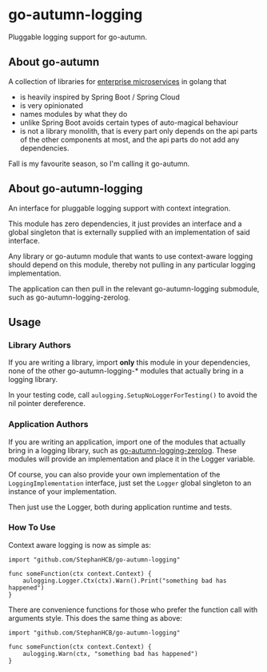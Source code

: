 # go-autumn-logging

Pluggable logging support for go-autumn.

## About go-autumn

A collection of libraries for [enterprise microservices](https://github.com/StephanHCB/go-mailer-service/blob/master/README.md) in golang that
- is heavily inspired by Spring Boot / Spring Cloud
- is very opinionated
- names modules by what they do
- unlike Spring Boot avoids certain types of auto-magical behaviour
- is not a library monolith, that is every part only depends on the api parts of the other components
  at most, and the api parts do not add any dependencies.  

Fall is my favourite season, so I'm calling it go-autumn.

## About go-autumn-logging

An interface for pluggable logging support with context integration.

This module has zero dependencies, it just provides an interface and a global singleton that is externally
supplied with an implementation of said interface.

Any library or go-autumn module that wants to use context-aware logging should depend on this
module, thereby not pulling in any particular logging implementation.

The application can then pull in the relevant go-autumn-logging submodule, such as go-autumn-logging-zerolog.

## Usage

### Library Authors

If you are writing a library, import **only** this module in your dependencies, none of the other go-autumn-logging-*
modules that actually bring in a logging library.

In your testing code, call `aulogging.SetupNoLoggerForTesting()` to avoid the nil pointer dereference. 

### Application Authors

If you are writing an application, import one of the modules that actually bring in a logging library, 
such as [go-autumn-logging-zerolog](https://github.com/StephanHCB/go-autumn-logging-zerolog). 
These modules will provide an implementation and place it in the Logger variable.

Of course, you can also provide your own implementation of the `LoggingImplementation` interface, just
set the `Logger` global singleton to an instance of your implementation.

Then just use the Logger, both during application runtime and tests.

### How To Use

Context aware logging is now as simple as:

```
import "github.com/StephanHCB/go-autumn-logging"

func someFunction(ctx context.Context) {
    aulogging.Logger.Ctx(ctx).Warn().Print("something bad has happened")
}
```

There are convenience functions for those who prefer the function call with arguments style.
This does the same thing as above:

```
import "github.com/StephanHCB/go-autumn-logging"

func someFunction(ctx context.Context) {
    aulogging.Warn(ctx, "something bad has happened")
}
```

